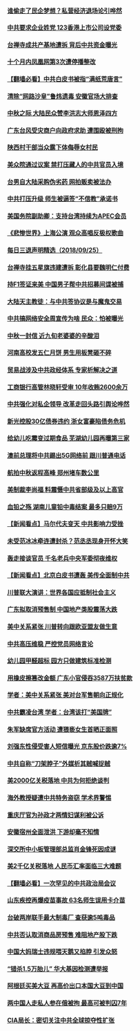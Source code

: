 #### [谁偷走了民企梦想？私营经济退场论引哗然](../pages/nsc413/n10739519.md) 

#### [中共要求企业姓党 123香港上市公司设党委](../pages/nsc413/n10743196.md) 

#### [台禅寺成共产基地遭拆 背后中共资金曝光](../pages/nsc413/n10743153.md) 

#### [十个月内凤凰网第3次遭停播整改](../pages/nsc413/n10742472.md) 

#### [【翻墙必看】中共白皮书被指“满纸荒唐言”](../pages/nsc413/n10741872.md) 

#### [清除“网路沙皇”鲁炜遗毒 安徽官场大排查](../pages/nsc413/n10743220.md) 

#### [中秋之际 大陆民众赞李洪志大师恩泽四方](../pages/nsc413/n10741916.md) 

#### [广东台风受灾商户向政府求助 遭围殴被刑拘](../pages/nsc413/n10742491.md) 

#### [陕西村干部当众露下体侮辱女村民](../pages/nsc413/n10742424.md) 

#### [美众院通过议案 禁打压藏人的中共官员入境](../pages/nsc413/n10742799.md) 

#### [台男自大陆采购伪劣药 网拍贩卖被法办](../pages/nsc413/n10742551.md) 

#### [中共打压升级 师生被逼签“不信教”承诺书](../pages/nsc413/n10741042.md) 

#### [美国务院副助卿：支持台湾持续为APEC会员](../pages/nsc413/n10742177.md) 

#### [《悲惨世界》上海公演 观众高唱反极权歌曲](../pages/nsc413/n10742154.md) 

#### [每日三退声明精选（2018/09/25）](../pages/nsc413/n10742188.md) 

#### [台禅寺挂五星旗违建遭拆 彰化县要魏明仁付费](../pages/nsc413/n10742022.md) 

#### [持F1签证来美 中国男子帮中共招募间谍被捕](../pages/nsc413/n10742041.md) 

#### [大陆天主教徒：与中共签协议是与魔鬼交易](../pages/nsc413/n10741934.md) 

#### [中共搞网络安全周宣传为啥 民众：怕被曝光](../pages/nsc413/n10741344.md) 

#### [中秋一封信 近九旬老婆婆的辛酸泪](../pages/nsc413/n10741311.md) 

#### [河南高校发五仁月饼 男生用板凳砸不碎](../pages/nsc413/n10741666.md) 

#### [贸易战涉及中共政经体系 专家析解决之道](../pages/nsc413/n10740870.md) 

#### [工商银行高管林晓轩受审 10年收贿2600余万](../pages/nsc413/n10741168.md) 

#### [中共强化对私企领导 改革走回头路引舆论哗然](../pages/nsc413/n10741211.md) 

#### [新光控股30亿债券违约 浙女富豪陷债务危机](../pages/nsc413/n10741454.md) 

#### [给幼儿吃霉变过期食品 芜湖幼儿园再曝第三家](../pages/nsc413/n10741438.md) 

#### [澳前总理将中共踢出5G网络前 跟川普通电话](../pages/nsc413/n10741478.md) 

#### [航拍中秋返程高峰 郑州堵车数公里](../pages/nsc413/n10741499.md) 

#### [美制裁李尚福 料震慑中共省部级及以上高官](../pages/nsc413/n10741312.md) 

#### [血铅之殇 湖南儿童铅中毒结案 最多只赔9万](../pages/nsc413/n10741267.md) 

#### [【新闻看点】马尔代夫变天 中共影响力受挫](../pages/nsc413/n10741192.md) 

#### [未受范冰冰牵连遭封杀？范丞丞现身开怀大笑](../pages/nsc413/n10741207.md) 

#### [轰走接谈官员 千名老兵中央军委彻夜维权](../pages/nsc413/n10741226.md) 

#### [【新闻看点】北京白皮书遭轰 美传全面制中共](../pages/nsc413/n10741194.md) 

#### [川普联大演讲：世界各国应抵制社会主义](../pages/nsc413/n10741314.md) 

#### [广东拟取消预售制 中国地产类股震荡大跌](../pages/nsc413/n10741218.md) 

#### [美中关系紧张 川普转向跟欧亚盟友做生意](../pages/nsc413/n10741290.md) 

#### [中共高压维稳 严控党员网络言论](../pages/nsc413/n10740632.md) 

#### [幼儿园甲醛超标 园方只做建筑标准检测](../pages/nsc413/n10741113.md) 

#### [用橡皮擦篡改金额 广东小官侵吞3587万扶贫款](../pages/nsc413/n10741148.md) 

#### [学者：美中关系紧张 美对台军售朝向正规化](../pages/nsc413/n10741065.md) 

#### [中共霸凌台湾 学者：台湾该打“美国牌”](../pages/nsc413/n10739603.md) 

#### [朱军缺席官方活动 遭猥亵女生首晒正面照](../pages/nsc413/n10740835.md) 

#### [刘强东性侵受害人短信曝光 京东股价跌逾7%](../pages/nsc413/n10740473.md) 

#### [中共自称“刀架脖子”外媒析其贼喊捉贼](../pages/nsc413/n10740043.md) 

#### [美2000亿关税落地 中共为何拒绝谈判](../pages/nsc413/n10740320.md) 

#### [海外教授疑遭中共特务盗窃 学术界警惕](../pages/nsc413/n10740296.md) 

#### [重庆厅官为孙政才两情妇谋利被公诉](../pages/nsc413/n10739875.md) 

#### [安徽宿州全面泄洪 下游却毫不知情](../pages/nsc413/n10739164.md) 

#### [深交所中小板管理部总监肖金锋死因成谜](../pages/nsc413/n10739607.md) 

#### [美2千亿关税落地 人民币汇率面临三大难题](../pages/nsc413/n10739681.md) 

#### [【翻墙必看】一次罕见的中共政治局会议](../pages/nsc413/n10738808.md) 

#### [山东疾控再爆疫苗事故 63名师生误用卡介苗](../pages/nsc413/n10739556.md) 

#### [台破两岸联手最大制毒厂 查获逾5吨毒品](../pages/nsc413/n10739566.md) 

#### [中共否认取消商品房预售 难阻地产股下跌](../pages/nsc413/n10739071.md) 

#### [中国大妈瑞士违规喂天鹅又掐脖 引发众怒](../pages/nsc413/n10739136.md) 

#### [“错杀1.5万胎儿” 华大基因检测遭举报](../pages/nsc413/n10738420.md) 

#### [阿根廷买美大豆 再高价出口本国大豆到中国](../pages/nsc413/n10739365.md) 

#### [两中国人走私人参在俄被拘 最高可被判囚7年](../pages/nsc413/n10739438.md) 

#### [CIA局长：密切关注中共全球掠夺性扩张](../pages/nsc413/n10738743.md) 

